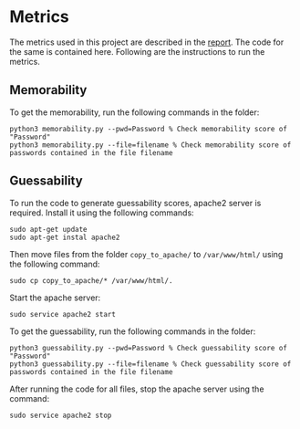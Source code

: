 # Metrics

The metrics used in this project are described in the [report](../RnD_Report.pdf). The code for the same is contained here. Following are the instructions to run the metrics.

## Memorability

To get the memorability, run the following commands in the folder:

```
python3 memorability.py --pwd=Password % Check memorability score of "Password"
python3 memorability.py --file=filename % Check memorability score of passwords contained in the file filename
```

## Guessability

To run the code to generate guessability scores, apache2 server is required. Install it using the following commands:

```
sudo apt-get update
sudo apt-get instal apache2
```

Then move files from the folder `copy_to_apache/` to `/var/www/html/` using the following command:

```
sudo cp copy_to_apache/* /var/www/html/.
```

Start the apache server:

```
sudo service apache2 start
```

To get the guessability, run the following commands in the folder:

```
python3 guessability.py --pwd=Password % Check guessability score of "Password"
python3 guessability.py --file=filename % Check guessability score of passwords contained in the file filename
```

After running the code for all files, stop the apache server using the command:

```
sudo service apache2 stop
```